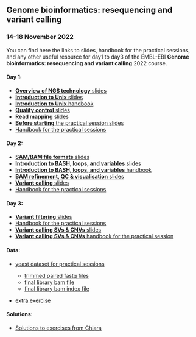 ## Genome bioinformatics: resequencing and variant calling  
### 14-18 November 2022  

You can find here the links to slides, handbook for the practical sessions, 
and any other useful resource for day1 to day3 of the EMBL-EBI 
**Genome bioinformatics: resequencing and variant calling** 
2022 course.  

#### Day 1:  

* [**Overview of NGS technology** slides](https://docs.google.com/presentation/d/1CfMusrKkOxgPK6V93ZzRMqb_ilueGOAzaTnnkhah7_Y/edit?usp=sharing)  
* [**Introduction to Unix** slides](https://drive.google.com/file/d/1s23lYQJla4LL3rg85eYSI9YatEohGkF2/view?usp=sharing)  
* [**Introduction to Unix** handbook](https://github.com/krother/bash_tutorial/blob/master/README.md)  
* [**Quality control** slides](https://docs.google.com/presentation/d/1XfDMpLkt14B9zowgpEV9OqD6IRaRO-VK4FCIzIaFiPA/edit#slide=id.p40)  
* [**Read mapping** slides](https://docs.google.com/presentation/d/1tH-8Wvjkn37g675mX_MyAeBxBMu-BSSOCX9_LhWh6tM/edit#slide=id.gbcd35d3714_0_1573)  
* [**Before starting** the practical session slides](https://docs.google.com/presentation/d/16y2c39O7QJTOXrfVVFb77204x13e0yrUtUw8P9rUt5Q/edit?usp=sharing)  
* [Handbook for the practical sessions](https://github.com/cbatini/training_materials/blob/main/EBI_NGS_Nov2022/days1_3_mapping_variant_calling_handbook_Nov2022.md)  
  
#### Day 2:  

* [**SAM/BAM file formats** slides](https://docs.google.com/presentation/d/18EsQqkgI0QnU_DGX3X7d43kj3f9fTCYXQOBtLH87688/edit?usp=sharing)    
* [**Introduction to BASH, loops, and variables** slides](https://drive.google.com/file/d/1J7N_kL47UuCyMDmEqzxWV3M7JdK1lyWo/view?usp=share_link)  
* [**Introduction to BASH, loops, and variables** handbook](https://drive.google.com/file/d/1M6xogZVUdmj_LYbgl3fvTys1S2BBstS-/view?usp=sharing)  
* [**BAM refinement, QC & visualisation** slides](https://docs.google.com/presentation/d/18EsQqkgI0QnU_DGX3X7d43kj3f9fTCYXQOBtLH87688/edit?usp=sharing)  
* [**Variant calling** slides](https://docs.google.com/presentation/d/1QboG7Oxv2Hv2CjajVKNRS5TkB76aefiUKH97I8BOUYM/edit?usp=sharing)   
* [Handbook for the practical sessions](https://github.com/cbatini/training_materials/blob/main/EBI_NGS_Nov2022/days1_3_mapping_variant_calling_handbook_Nov2022.md)  

#### Day 3:  

* [**Variant filtering** slides](https://docs.google.com/presentation/d/1QboG7Oxv2Hv2CjajVKNRS5TkB76aefiUKH97I8BOUYM/edit?usp=sharing)   
* [Handbook for the practical sessions](https://github.com/cbatini/training_materials/blob/main/EBI_NGS_Nov2022/days1_3_mapping_variant_calling_handbook_Nov2022.md)  
* [**Variant calling SVs & CNVs** slides](https://docs.google.com/presentation/d/1_mAS3vU08wEniObk5N6tndym2NEtL8JFNRiQ-gNkP3A/edit?usp=share_link)  
* [**Variant calling SVs & CNVs** handbook for the practical session](https://docs.google.com/document/d/1I33hU5T-zkVgXE5EwwWa0uJSSfJ-lbTRl8qWJ5Js-Ng/edit?usp=share_link)  

#### Data:  

* [yeast dataset for practical sessions](https://drive.google.com/file/d/1JlfiNTWTsCjn1WsL5e1F32oJX9MKl1Yw/view?usp=share_link)  
	+ [trimmed paired fastq files](https://drive.google.com/file/d/1qk03tuGBv3JMJninSCumK4NPtn4_eSaN/view?usp=sharing)  
	+ [final library bam file](https://drive.google.com/file/d/1gjPlPUGjYb4djLgDUkz3_JasN8ya1IUJ/view?usp=sharing)  
	+ [final library bam index file](https://drive.google.com/file/d/1u7qTMsVF-RBHG2nD8EbKaDosLMIkeaYv/view?usp=sharing)  

* [extra exercise](https://drive.google.com/file/d/16b48OPq-uKcs1tLlPEjpn-qvVrkMu7dO/view?usp=share_link)  

#### Solutions:  

* [Solutions to exercises from Chiara](https://docs.google.com/document/d/1klA9Vu7l-c1CkdwfGkrdGxiMrIFHku2CWW6C-8i0ysA/edit?usp=sharing)  
